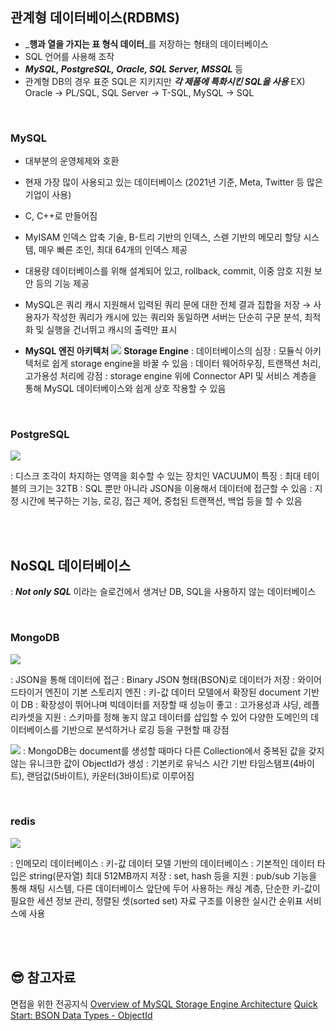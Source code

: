 ## 관계형 데이터베이스(RDBMS)
- _**행과 열을 가지는 표 형식 데이터**_를 저장하는 형태의 데이터베이스 
- SQL 언어를 사용해 조작 
- _**MySQL, PostgreSQL, Oracle, SQL Server, MSSQL**_ 등
- 관계형 DB의 경우 표준 SQL은 지키지만 _**각 제품에 특화시킨 SQL을 사용**_ 
EX) Oracle → PL/SQL, SQL Server → T-SQL, MySQL → SQL

<br>

### MySQL 
- 대부분의 운영체제와 호환
- 현재 가장 많이 사용되고 있는 데이터베이스 (2021년 기준, Meta, Twitter 등 많은 기업이 사용)
- C, C++로 만들어짐 
- MyISAM 인덱스 압축 기술, B-트리 기반의 인덱스, 스렏 기반의 메모리 할당 시스템, 매우 빠른 조인, 최대 64개의 인덱스 제공
- 대용량 데이터베이스를 위해 설계되어 있고, rollback, commit, 이중 암호 지원 보안 등의 기능 제공 
- MySQL은 쿼리 캐시 지원해서 입력된 쿼리 문에 대한 전체 결과 집합을 저장 
→ 사용자가 작성한 쿼리가 캐시에 있는 쿼리와 동일하면 서버는 단순히 구문 분석, 최적화 및 실행을 건너뛰고 캐시의 출력만 표시

- **MySQL 엔진 아키텍처**
![](https://velog.velcdn.com/images/juijeong8324/post/524c1432-f1f6-40d0-9c1b-31ae0b7152ec/image.png)
**Storage Engine**
: 데이터베이스의 심장
: 모듈식 아키텍처로 쉽게 storage engine을 바꿀 수 있음
: 데이터 웨어하우징, 트랜잭션 처리, 고가용성 처리에 강점
: storage engine 위에 Connector API 및 서비스 계층을 통해 MySQL 데이터베이스와 쉽게 상호 작용할 수 있음 

<br>

### PostgreSQL
![](https://velog.velcdn.com/images/juijeong8324/post/c48030d5-8081-4e3d-ba25-0890b183fa27/image.png)

: 디스크 조각이 차지하는 영역을 회수할 수 있는 장치인 VACUUM이 특징
: 최대 테이블의 크기는 32TB
: SQL 뿐만 아니라 JSON을 이용해서 데이터에 접근할 수 있음 
: 지정 시간에 복구하는 기능, 로깅, 접근 제어, 중첩된 트랜잭션, 백업 등을 할 수 있음


<br>
<br>

## NoSQL 데이터베이스
: _**Not only SQL**_ 이라는 슬로건에서 생겨난 DB, SQL을 사용하지 않는 데이터베이스 

<br>

### MongoDB
![](https://velog.velcdn.com/images/juijeong8324/post/7c346f8c-145d-4206-adb4-d0eacbb6673a/image.png)

: JSON을 통해 데이터에 접근
: Binary JSON 형태(BSON)로 데이터가 저장
: 와이어드타이거 엔진이 기본 스토리지 엔진 
: 키-값 데이터 모델에서 확장된 document 기반이 DB
: 확장성이 뛰어나며 빅데이터를 저장할 때 성능이 좋고 
: 고가용성과 샤딩, 레플리카셋을 지원
: 스키마를 정해 놓지 않고 데이터를 삽입할 수 있어 다양한 도메인의 데이터베이스를 기반으로 분석하거나 로깅 등을 구현할 때 강점

![](https://velog.velcdn.com/images/juijeong8324/post/725fbbc8-24a8-4558-94d9-d7bf384edaad/image.png)
: MongoDB는 document를 생성할 때마다 다른 Collection에서 중복된 값을 갖지 않는 유니크한 값이 ObjectId가 생성 
: 기본키로 유닉스 시간 기반 타임스탬프(4바이트), 랜덤값(5바이트), 카운터(3바이트)로 이루어짐 

<br>

### redis
![](https://velog.velcdn.com/images/juijeong8324/post/39a4a4eb-2ae4-4493-8574-41d3545c7322/image.png)

: 인메모리 데이터베이스 
: 키-값 데이터 모델 기반의 데이터베이스 
: 기본적인 데이터 타입은 string(문자열) 최대 512MB까지 저장
: set, hash 등을 지원
: pub/sub 기능을 통해 채팅 시스템, 다른 데이터베이스 앞단에 두어 사용하는 캐싱 계층, 단순한 키-값이 필요한 세션 정보 관리, 정렬된 셋(sorted set) 자료 구조를 이용한 실시간 순위표 서비스에 사용

<br>
<br>

## 😎 참고자료 
면접을 위한 전공지식 
[Overview of MySQL Storage Engine Architecture](https://dev.mysql.com/doc/refman/8.0/en/pluggable-storage-overview.html)
[Quick Start: BSON Data Types - ObjectId](https://www.mongodb.com/developer/products/mongodb/bson-data-types-objectid/)
